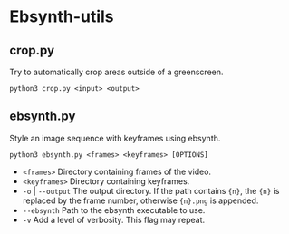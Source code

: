 # Ebsynth-utils

## crop.py
Try to automatically crop areas outside of a greenscreen.

```
python3 crop.py <input> <output>
```

## ebsynth.py
Style an image sequence with keyframes using ebsynth.

```
python3 ebsynth.py <frames> <keyframes> [OPTIONS]
```
- `<frames>`
  Directory containing frames of the video.
- `<keyframes>`
  Directory containing keyframes.
- `-o` | `--output`
  The output directory. If the path contains `{n}`, the `{n}` is replaced by
  the frame number, otherwise `{n}.png` is appended.
- `--ebsynth`
  Path to the ebsynth executable to use.
- `-v`
  Add a level of verbosity. This flag may repeat.
